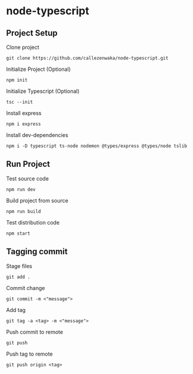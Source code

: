 # node-typescript

## Project Setup
Clone project
```
git clone https://github.com/callezenwaka/node-typescript.git
```
Initialize Project (Optional)
```
npm init
```
Initialize Typescript (Optional)
```
tsc --init
```
Install express
```
npm i express
```
Install dev-dependencies
```
npm i -D typescript ts-node nodemon @types/express @types/node tslib
```

## Run Project
Test source code
```
npm run dev
```
Build project from source
```
npm run build
```
Test distribution code
```
npm start
```

## Tagging commit
Stage files
```
git add .
```
Commit change
```
git commit -m <"message">
```
Add tag
```
git tag -a <tag> -m <"message">
```
Push commit to remote
```
git push
```
Push tag to remote
```
git push origin <tag>
```